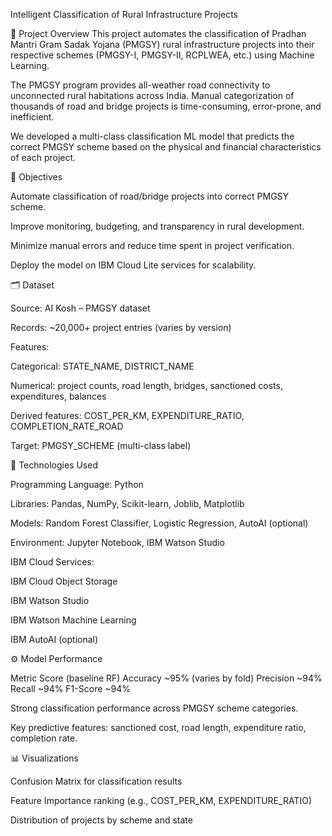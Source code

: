 Intelligent Classification of Rural Infrastructure Projects

📜 Project Overview
This project automates the classification of Pradhan Mantri Gram Sadak Yojana (PMGSY) rural infrastructure projects into their respective schemes (PMGSY-I, PMGSY-II, RCPLWEA, etc.) using Machine Learning.

The PMGSY program provides all-weather road connectivity to unconnected rural habitations across India.
Manual categorization of thousands of road and bridge projects is time-consuming, error-prone, and inefficient.

We developed a multi-class classification ML model that predicts the correct PMGSY scheme based on the physical and financial characteristics of each project.

🎯 Objectives

Automate classification of road/bridge projects into correct PMGSY scheme.

Improve monitoring, budgeting, and transparency in rural development.

Minimize manual errors and reduce time spent in project verification.

Deploy the model on IBM Cloud Lite services for scalability.

🗂️ Dataset

Source: AI Kosh – PMGSY dataset

Records: ~20,000+ project entries (varies by version)

Features:

Categorical: STATE_NAME, DISTRICT_NAME

Numerical: project counts, road length, bridges, sanctioned costs, expenditures, balances

Derived features: COST_PER_KM, EXPENDITURE_RATIO, COMPLETION_RATE_ROAD

Target: PMGSY_SCHEME (multi-class label)

🧰 Technologies Used

Programming Language: Python

Libraries: Pandas, NumPy, Scikit-learn, Joblib, Matplotlib

Models: Random Forest Classifier, Logistic Regression, AutoAI (optional)

Environment: Jupyter Notebook, IBM Watson Studio

IBM Cloud Services:

IBM Cloud Object Storage

IBM Watson Studio

IBM Watson Machine Learning

IBM AutoAI (optional)

⚙️ Model Performance

Metric	Score (baseline RF)
Accuracy	~95% (varies by fold)
Precision	~94%
Recall	~94%
F1-Score	~94%

Strong classification performance across PMGSY scheme categories.

Key predictive features: sanctioned cost, road length, expenditure ratio, completion rate.

📊 Visualizations

Confusion Matrix for classification results

Feature Importance ranking (e.g., COST_PER_KM, EXPENDITURE_RATIO)

Distribution of projects by scheme and state
